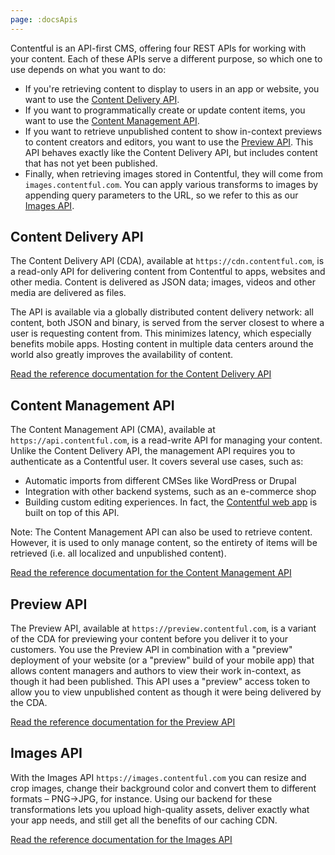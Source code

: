 ```yaml
---
page: :docsApis
---
```


Contentful is an API-first CMS, offering four REST APIs for working with your content. Each of these APIs serve a different purpose, so which one to use depends on what you want to do:

- If you're retrieving content to display to users in an app or website, you want to use the [Content Delivery API][cda-section].
- If you want to programmatically create or update content items, you want to use the [Content Management API][cma-section].
- If you want to retrieve unpublished content to show in-context previews to content creators and editors, you want to use the [Preview API][cpa-section]. This API behaves exactly like the Content Delivery API, but includes content that has not yet been published.
- Finally, when retrieving images stored in Contentful, they will come from `images.contentful.com`. You can apply various transforms to images by appending query parameters to the URL, so we refer to this as our [Images API][images-section].

## Content Delivery API

The Content Delivery API (CDA), available at `https://cdn.contentful.com`, is a read-only API for delivering content from Contentful to apps, websites and other media. Content is delivered as JSON data; images, videos and other media are delivered as files.

The API is available via a globally distributed content delivery network: all content, both JSON and binary, is served from the server closest to where a user is requesting content from. This minimizes latency, which especially benefits mobile apps. Hosting content in multiple data centers around the world also greatly improves the availability of content.

[Read the reference documentation for the Content Delivery API][1]

## Content Management API

The Content Management API (CMA), available at `https://api.contentful.com`, is a read-write API for managing your content. Unlike the Content Delivery API, the management API requires you to authenticate as a Contentful user. It covers several use cases, such as:

 - Automatic imports from different CMSes like WordPress or Drupal
 - Integration with other backend systems, such as an e-commerce shop
 - Building custom editing experiences. In fact, the [Contentful web app](https://app.contentful.com) is built on top of this API.

Note: The Content Management API can also be used to retrieve content. However, it is used to only manage content, so the entirety of items will be retrieved (i.e. all localized and unpublished content).

[Read the reference documentation for the Content Management API][2]

## Preview API

The Preview API, available at `https://preview.contentful.com`, is a variant of the CDA for previewing your content before you deliver it to your customers. You use the Preview API in combination with a "preview" deployment of your website (or a "preview" build of your mobile app) that allows content managers and authors to view their work in-context, as though it had been published. This API uses a "preview" access token to allow you to view unpublished content as though it were being delivered by the CDA.

[Read the reference documentation for the Preview API][3]

## Images API

With the Images API `https://images.contentful.com` you can resize and crop images, change their background color and convert them to different formats – PNG→JPG, for instance. Using our backend for these transformations lets you upload high-quality assets, deliver exactly what your app needs, and still get all the benefits of our caching CDN.

[Read the reference documentation for the Images API][4]

[cda-section]: #content-delivery-api
[cma-section]: #content-management-api
[cpa-section]: #content-preview-api
[images-section]: #images-api
[1]: /developers/docs/references/content-delivery-api/
[2]: /developers/docs/references/content-management-api/
[3]: /developers/docs/references/content-preview-api/
[4]: /developers/docs/references/images-api/

